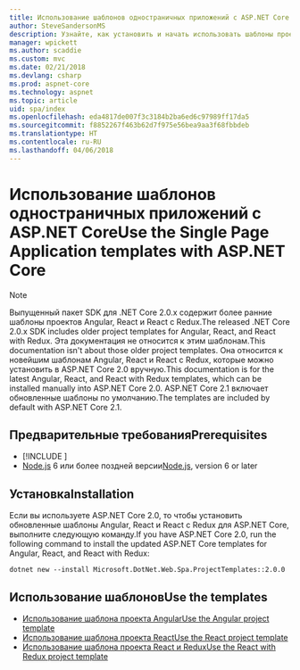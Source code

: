 ```yaml
---
title: Использование шаблонов одностраничных приложений с ASP.NET Core
author: SteveSandersonMS
description: Узнайте, как установить и начать использовать шаблоны проектов одностраничных приложений (SPA) в ASP.NET Core.
manager: wpickett
ms.author: scaddie
ms.custom: mvc
ms.date: 02/21/2018
ms.devlang: csharp
ms.prod: aspnet-core
ms.technology: aspnet
ms.topic: article
uid: spa/index
ms.openlocfilehash: eda4817de007f3c3184b2ba6ed6c97989ff17da5
ms.sourcegitcommit: f8852267f463b62d7f975e56bea9aa3f68fbbdeb
ms.translationtype: HT
ms.contentlocale: ru-RU
ms.lasthandoff: 04/06/2018
---
```

# <a name="use-the-single-page-application-templates-with-aspnet-core"></a><span data-ttu-id="e443d-103">Использование шаблонов одностраничных приложений с ASP.NET Core</span><span class="sxs-lookup"><span data-stu-id="e443d-103">Use the Single Page Application templates with ASP.NET Core</span></span>

> [!NOTE]
> <span data-ttu-id="e443d-104">Выпущенный пакет SDK для .NET Core 2.0.x содержит более ранние шаблоны проектов Angular, React и React с Redux.</span><span class="sxs-lookup"><span data-stu-id="e443d-104">The released .NET Core 2.0.x SDK includes older project templates for Angular, React, and React with Redux.</span></span> <span data-ttu-id="e443d-105">Эта документация не относится к этим шаблонам.</span><span class="sxs-lookup"><span data-stu-id="e443d-105">This documentation isn't about those older project templates.</span></span> <span data-ttu-id="e443d-106">Она относится к новейшим шаблонам Angular, React и React с Redux, которые можно установить в ASP.NET Core 2.0 вручную.</span><span class="sxs-lookup"><span data-stu-id="e443d-106">This documentation is for the latest Angular, React, and React with Redux templates, which can be installed manually into ASP.NET Core 2.0.</span></span> <span data-ttu-id="e443d-107">ASP.NET Core 2.1 включает обновленные шаблоны по умолчанию.</span><span class="sxs-lookup"><span data-stu-id="e443d-107">The templates are included by default with ASP.NET Core 2.1.</span></span>

## <a name="prerequisites"></a><span data-ttu-id="e443d-108">Предварительные требования</span><span class="sxs-lookup"><span data-stu-id="e443d-108">Prerequisites</span></span>

* [!INCLUDE [](~/includes/net-core-sdk-download-link.md)]
* <span data-ttu-id="e443d-109">[Node.js](https://nodejs.org) 6 или более поздней версии</span><span class="sxs-lookup"><span data-stu-id="e443d-109">[Node.js](https://nodejs.org), version 6 or later</span></span>

## <a name="installation"></a><span data-ttu-id="e443d-110">Установка</span><span class="sxs-lookup"><span data-stu-id="e443d-110">Installation</span></span>

<span data-ttu-id="e443d-111">Если вы используете ASP.NET Core 2.0, то чтобы установить обновленные шаблоны Angular, React и React с Redux для ASP.NET Core, выполните следующую команду.</span><span class="sxs-lookup"><span data-stu-id="e443d-111">If you have ASP.NET Core 2.0, run the following command to install the updated ASP.NET Core templates for Angular, React, and React with Redux:</span></span>

```console
dotnet new --install Microsoft.DotNet.Web.Spa.ProjectTemplates::2.0.0
```

## <a name="use-the-templates"></a><span data-ttu-id="e443d-112">Использование шаблонов</span><span class="sxs-lookup"><span data-stu-id="e443d-112">Use the templates</span></span>

- [<span data-ttu-id="e443d-113">Использование шаблона проекта Angular</span><span class="sxs-lookup"><span data-stu-id="e443d-113">Use the Angular project template</span></span>](xref:spa/angular)
- [<span data-ttu-id="e443d-114">Использование шаблона проекта React</span><span class="sxs-lookup"><span data-stu-id="e443d-114">Use the React project template</span></span>](xref:spa/react)
- [<span data-ttu-id="e443d-115">Использование шаблона проекта React и Redux</span><span class="sxs-lookup"><span data-stu-id="e443d-115">Use the React with Redux project template</span></span>](xref:spa/react-with-redux)
